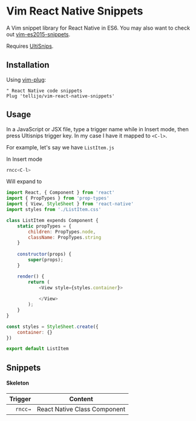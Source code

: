 # Vim React Native Snippets

A Vim snippet library for React Native in ES6. You may also want to check out [vim-es2015-snippets](https://github.com/epilande/vim-es2015-snippets).

Requires [UltiSnips](https://github.com/SirVer/ultisnips).

## Installation

Using [vim-plug](https://github.com/junegunn/vim-plug):

```vim
" React Native code snippets
Plug 'tellijo/vim-react-native-snippets'
```

## Usage
In a JavaScript or JSX file, type a trigger name while in Insert mode, then press Ultisnips trigger key. In my case I have it mapped to `<C-l>`.

For example, let's say we have `ListItem.js`

In Insert mode

```javascript
rncc<C-l>
```

Will expand to

```javascript
import React, { Component } from 'react'
import { PropTypes } from 'prop-types'
import { View, StyleSheet } from 'react-native'
import styles from './ListItem.css'

class ListItem expends Component {
	static propTypes = {
		children: PropTypes.node,
		className: PropTypes.string
	}
	
	constructor(props) {
		super(props);
	}

	render() {
		return (
			<View style={styles.container}>
				
			</View>
		);
	}
}

const styles = StyleSheet.create({
	container: {}
})

export default ListItem
```

## Snippets

#### Skeleton

| Trigger  | Content |
| -------: | ------- |
| `rncc→`  | React Native Class Component |
